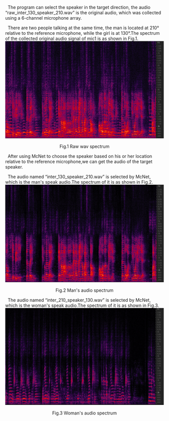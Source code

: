   &nbsp; The program can select  the speaker in the target direction, the audio “raw_inter_130_speaker_210.wav” is the original audio, which was collected using a 6-channel microphone array.<br>

  &nbsp; There are two people talking at the same time, the man is located at 210° relative to the reference microphone, while the girl is at 130°.The spectrum of the collected original audio
signal of mic1 is as shown in Fig.1.
![Fig.1 Raw wav spectrum](raw.png)
<p align="center">
Fig.1 Raw wav spectrum
</p>

&nbsp; After using McNet to choose the speaker based on his or her location relative to the reference microphone,we can get the audio of the target speaker.<br>


&nbsp; The audio named “inter_130_speaker_210.wav”  is selected by McNet, which is the man's speak audio.The spectrum of it is as shown in Fig.2.
![Fig.2 Man's audio spectrum](man.png)
<p align="center">
Fig.2 Man's audio spectrum
</p>


&nbsp; The audio named “inter_210_speaker_130.wav”  is selected by McNet, which is the woman's speak audio.The spectrum of it is as shown in Fig.3.
![Fig.3 Woman's audio spectrum](woman.png)
<p align="center">
Fig.3 Woman's audio spectrum
</p>











 
